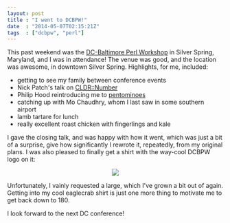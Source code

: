 ```yaml
---
layout: post
title : "I went to DCBPW!"
date  : "2014-05-07T02:15:21Z"
tags  : ["dcbpw", "perl"]
---
```

This past weekend was the [DC-Baltimore Perl
Workshop](http://dcbpw.org/dcbpw2014/) in Silver Spring, Maryland, and I was in
attendance!  The venue was good, and the location was awesome, in downtown
Silver Spring.  Highlights, for me, included:

* getting to see my family between conference events
* Nick Patch's talk on [CLDR::Number](https://metacpan.org/pod/CLDR::Number)
* Philip Hood reintroducing me to [pentominoes](http://en.wikipedia.org/wiki/Pentominoes)
* catching up with Mo Chaudhry, whom I last saw in some southern airport
* lamb tartare for lunch
* really excellent roast chicken with fingerlings and kale

I gave the closing talk, and was happy with how it went, which was just a bit
of a surprise, give how significantly I rewrote it, repeatedly, from my
original plans.  I was also pleased to finally get a shirt with the way-cool
DCBPW logo on it:

<center><img src='http://rjbs.manxome.org/img/journal/dcbpw.png' /></center>

Unfortunately, I vainly requested a large, which I've grown a bit out of again.
Getting into my cool eaglecrab shirt is just one more thing to motivate me to
get back down to 180.

I look forward to the next DC conference!

